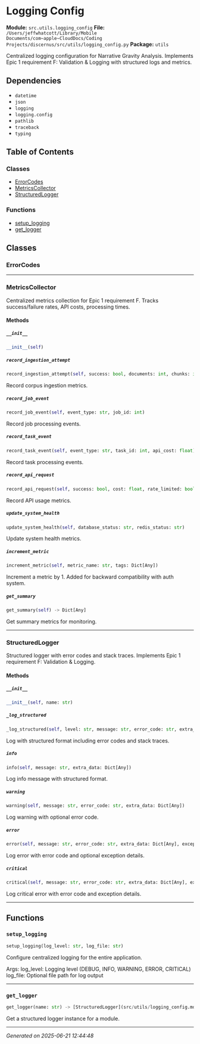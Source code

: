 # Logging Config

**Module:** `src.utils.logging_config`
**File:** `/Users/jeffwhatcott/Library/Mobile Documents/com~apple~CloudDocs/Coding Projects/discernus/src/utils/logging_config.py`
**Package:** `utils`

Centralized logging configuration for Narrative Gravity Analysis.
Implements Epic 1 requirement F: Validation & Logging with structured logs and metrics.

## Dependencies

- `datetime`
- `json`
- `logging`
- `logging.config`
- `pathlib`
- `traceback`
- `typing`

## Table of Contents

### Classes
- [ErrorCodes](#errorcodes)
- [MetricsCollector](#metricscollector)
- [StructuredLogger](#structuredlogger)

### Functions
- [setup_logging](#setup-logging)
- [get_logger](#get-logger)

## Classes

### ErrorCodes

---

### MetricsCollector

Centralized metrics collection for Epic 1 requirement F.
Tracks success/failure rates, API costs, processing times.

#### Methods

##### `__init__`
```python
__init__(self)
```

##### `record_ingestion_attempt`
```python
record_ingestion_attempt(self, success: bool, documents: int, chunks: int, validation_errors: int)
```

Record corpus ingestion metrics.

##### `record_job_event`
```python
record_job_event(self, event_type: str, job_id: int)
```

Record job processing events.

##### `record_task_event`
```python
record_task_event(self, event_type: str, task_id: int, api_cost: float)
```

Record task processing events.

##### `record_api_request`
```python
record_api_request(self, success: bool, cost: float, rate_limited: bool)
```

Record API usage metrics.

##### `update_system_health`
```python
update_system_health(self, database_status: str, redis_status: str)
```

Update system health metrics.

##### `increment_metric`
```python
increment_metric(self, metric_name: str, tags: Dict[Any])
```

Increment a metric by 1. Added for backward compatibility with auth system.

##### `get_summary`
```python
get_summary(self) -> Dict[Any]
```

Get summary metrics for monitoring.

---

### StructuredLogger

Structured logger with error codes and stack traces.
Implements Epic 1 requirement F: Validation & Logging.

#### Methods

##### `__init__`
```python
__init__(self, name: str)
```

##### `_log_structured`
```python
_log_structured(self, level: str, message: str, error_code: str, extra_data: Dict[Any], exception: Exception)
```

Log with structured format including error codes and stack traces.

##### `info`
```python
info(self, message: str, extra_data: Dict[Any])
```

Log info message with structured format.

##### `warning`
```python
warning(self, message: str, error_code: str, extra_data: Dict[Any])
```

Log warning with optional error code.

##### `error`
```python
error(self, message: str, error_code: str, extra_data: Dict[Any], exception: Exception)
```

Log error with error code and optional exception details.

##### `critical`
```python
critical(self, message: str, error_code: str, extra_data: Dict[Any], exception: Exception)
```

Log critical error with error code and exception details.

---

## Functions

### `setup_logging`
```python
setup_logging(log_level: str, log_file: str)
```

Configure centralized logging for the entire application.

Args:
    log_level: Logging level (DEBUG, INFO, WARNING, ERROR, CRITICAL)
    log_file: Optional file path for log output

---

### `get_logger`
```python
get_logger(name: str) -> [StructuredLogger](src/utils/logging_config.md#structuredlogger)
```

Get a structured logger instance for a module.

---

*Generated on 2025-06-21 12:44:48*